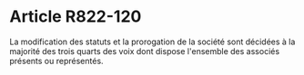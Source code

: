 # Article R822-120

La modification des statuts et la prorogation de la société sont décidées à la majorité des trois quarts des voix dont dispose l'ensemble des associés présents ou représentés.
